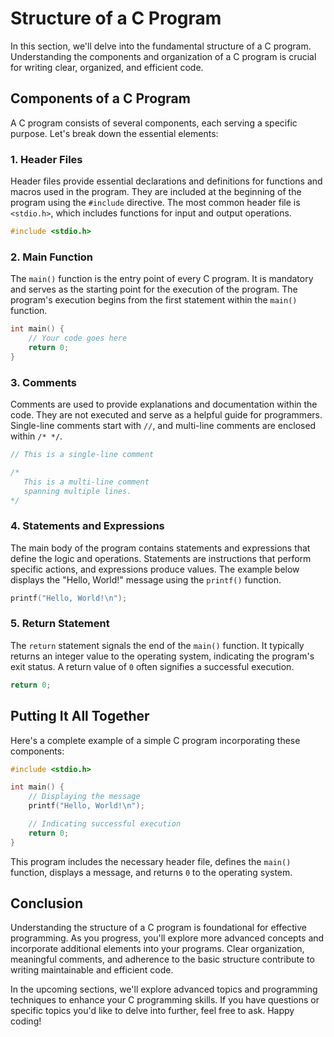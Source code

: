 # Structure of a C Program

In this section, we'll delve into the fundamental structure of a C program. Understanding the components and organization of a C program is crucial for writing clear, organized, and efficient code.

## Components of a C Program

A C program consists of several components, each serving a specific purpose. Let's break down the essential elements:

### 1. Header Files

Header files provide essential declarations and definitions for functions and macros used in the program. They are included at the beginning of the program using the `#include` directive. The most common header file is `<stdio.h>`, which includes functions for input and output operations.

```c
#include <stdio.h>
```

### 2. Main Function

The `main()` function is the entry point of every C program. It is mandatory and serves as the starting point for the execution of the program. The program's execution begins from the first statement within the `main()` function.

```c
int main() {
    // Your code goes here
    return 0;
}
```

### 3. Comments

Comments are used to provide explanations and documentation within the code. They are not executed and serve as a helpful guide for programmers. Single-line comments start with `//`, and multi-line comments are enclosed within `/* */`.

```c
// This is a single-line comment

/*
   This is a multi-line comment
   spanning multiple lines.
*/
```

### 4. Statements and Expressions

The main body of the program contains statements and expressions that define the logic and operations. Statements are instructions that perform specific actions, and expressions produce values. The example below displays the "Hello, World!" message using the `printf()` function.

```c
printf("Hello, World!\n");
```

### 5. Return Statement

The `return` statement signals the end of the `main()` function. It typically returns an integer value to the operating system, indicating the program's exit status. A return value of `0` often signifies a successful execution.

```c
return 0;
```

## Putting It All Together

Here's a complete example of a simple C program incorporating these components:

```c
#include <stdio.h>

int main() {
    // Displaying the message
    printf("Hello, World!\n");

    // Indicating successful execution
    return 0;
}
```

This program includes the necessary header file, defines the `main()` function, displays a message, and returns `0` to the operating system.

## Conclusion

Understanding the structure of a C program is foundational for effective programming. As you progress, you'll explore more advanced concepts and incorporate additional elements into your programs. Clear organization, meaningful comments, and adherence to the basic structure contribute to writing maintainable and efficient code.

In the upcoming sections, we'll explore advanced topics and programming techniques to enhance your C programming skills. If you have questions or specific topics you'd like to delve into further, feel free to ask. Happy coding!